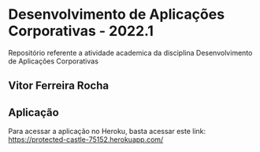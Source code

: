 # Desenvolvimento de Aplicações Corporativas - 2022.1

Repositório referente a atividade academica da disciplina Desenvolvimento de Aplicações Corporativas

## Vitor Ferreira Rocha

## Aplicação
Para acessar a aplicação no Heroku, basta acessar este link: https://protected-castle-75152.herokuapp.com/
